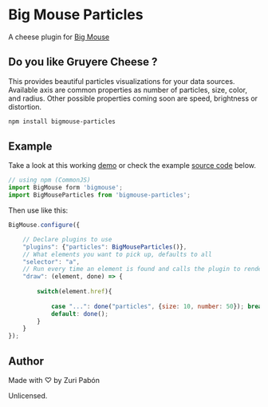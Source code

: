# Big Mouse Particles

A cheese plugin for [Big Mouse](https://github.com/big-mouse/core)

## Do you like Gruyere Cheese ?

This provides beautiful particles visualizations for your data sources. Available axis are common properties as number of particles, size, color, and radius. Other possible properties coming soon are speed, brightness or distortion.

```bash
npm install bigmouse-particles
```

## Example

Take a look at this working [demo](https://big-mouse.github.io/examples) or check the example [source code](https://github.com/big-mouse/examples/blob/gh-pages/examples/home/index.js) below.

```js
// using npm (CommonJS)
import BigMouse form 'bigmouse';
import BigMouseParticles from 'bigmouse-particles';
```

Then use like this:

```js
BigMouse.configure({

    // Declare plugins to use
    "plugins": {"particles": BigMouseParticles()}, 
    // What elements you want to pick up, defaults to all
    "selector": "a",
    // Run every time an element is found and calls the plugin to render
    "draw": (element, done) => {
    
        switch(element.href){
        
            case "...": done("particles", {size: 10, number: 50}); break;
            default: done();
        }
    }
});
```

##  Author

Made with ♡ by Zuri Pabón 

Unlicensed.